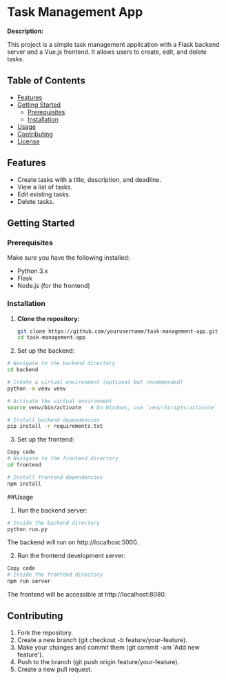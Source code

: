 # Task Management App

**Description:**

This project is a simple task management application with a Flask backend server and a Vue.js frontend. It allows users to create, edit, and delete tasks.

## Table of Contents

- [Features](#features)
- [Getting Started](#getting-started)
  - [Prerequisites](#prerequisites)
  - [Installation](#installation)
- [Usage](#usage)
- [Contributing](#contributing)
- [License](#license)

## Features

- Create tasks with a title, description, and deadline.
- View a list of tasks.
- Edit existing tasks.
- Delete tasks.

## Getting Started

### Prerequisites

Make sure you have the following installed:

- Python 3.x
- Flask
- Node.js (for the frontend)

### Installation

1. **Clone the repository:**

   ```bash
   git clone https://github.com/yourusername/task-management-app.git
   cd task-management-app
   ```
2. Set up the backend:

  ```bash
  # Navigate to the backend directory
  cd backend
  
  # Create a virtual environment (optional but recommended)
  python -m venv venv
  
  # Activate the virtual environment
  source venv/bin/activate   # On Windows, use `venv\Scripts\activate`
  
  # Install backend dependencies
  pip install -r requirements.txt
  ```
3. Set up the frontend:

  ```bash
  Copy code
  # Navigate to the frontend directory
  cd frontend
  
  # Install frontend dependencies
  npm install
  ```
##Usage
1. Run the backend server:

  ```bash
  # Inside the backend directory
  python run.py
  ```
  The backend will run on http://localhost:5000.

2. Run the frontend development server:

  ```bash
  Copy code
  # Inside the frontend directory
  npm run server
  ```
  The frontend will be accessible at http://localhost:8080.

## Contributing
1. Fork the repository.
2. Create a new branch (git checkout -b feature/your-feature).
3. Make your changes and commit them (git commit -am 'Add new feature').
4. Push to the branch (git push origin feature/your-feature).
5. Create a new pull request.
